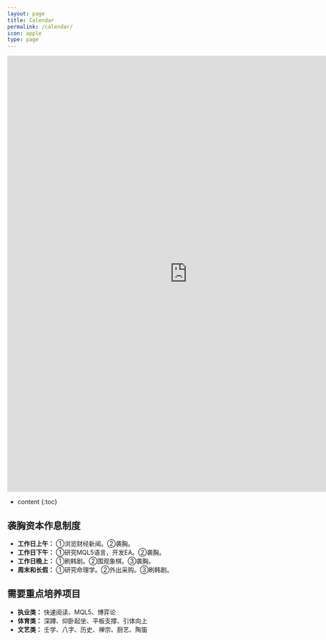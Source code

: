 ```yaml
---
layout: page
title: Calendar
permalink: /calendar/
icon: apple
type: page
---
```


<iframe frameborder="0" width="825" height="1000" scrolling="yes" src="https://rili-d.jin10.com/open.php?fontSize=14px&theme=darkgray"></iframe>

* content
{:toc}


## 袭胸资本作息制度
* **工作日上午：**
①浏览财经新闻。②袭胸。
* **工作日下午：**
①研究MQL5语言，开发EA。②袭胸。
* **工作日晚上：**
①刷韩剧。②围观象棋。③袭胸。
* **周末和长假：**
①研究命理学。②外出采购。③刷韩剧。

## 需要重点培养项目
* **执业类：** 快速阅读、MQL5、博弈论
* **体育类：** 深蹲、仰卧起坐、平板支撑、引体向上
* **文艺类：** 壬学、八字、历史、禅宗、厨艺、陶笛
